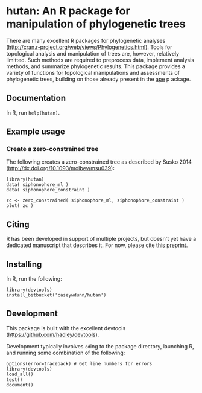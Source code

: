 # hutan: An R package for manipulation of phylogenetic trees

There are many excellent R packages for phylogenetic analyses 
(http://cran.r-project.org/web/views/Phylogenetics.html). Tools for 
topological analysis and manipulation of trees are, however, 
relatively limitted. Such methods are required to preprocess data, 
implement analysis methods, and summarize phylogenetic results.
This package provides a variety of functions for topological 
manipulations and assessments of phylogenetic trees, building on 
those already present in the 
[ape](http://cran.r-project.org/web/packages/ape/index.html) p
ackage.


## Documentation

In R, run `help(hutan)`.

## Example usage

### Create a zero-constrained tree

The following creates a zero-constrained tree as described by Susko 2014 
(http://dx.doi.org/10.1093/molbev/msu039):

	library(hutan)
	data( siphonophore_ml )
	data( siphonophore_constraint )

	zc <- zero_constrained( siphonophore_ml, siphonophore_constraint )
	plot( zc )

## Citing

R has been developed in support of multiple projects, but doesn't yet 
have a dedicated manuscript that describes it. For now, please cite 
[this preprint](http://dx.doi.org/10.1101/005264).

## Installing

In R, run the following:

    library(devtools)
    install_bitbucket('caseywdunn/hutan')

## Development

This package is built with the excellent devtools 
(https://github.com/hadley/devtools).

Development typically involves `cd`ing to the package directory, launching R, 
and running some combination of the following: 
	
	options(error=traceback) # Get line numbers for errors
    library(devtools)
    load_all()
    test()
    document()
    
